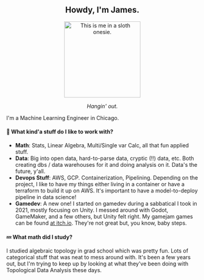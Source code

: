<h2 align="center">Howdy, I'm James.</h2>

<p align="center">
  <img src="https://github.com/jsal13/jsal13/blob/master/sloth_james.jpg" width=200 alt="This is me in a sloth onesie.">
</p>
  
<p align="center"><i>Hangin' out.</i></p>

I'm a Machine Learning Engineer in Chicago.

#### :sleeping_bed: What kind'a stuff do I like to work with?

- **Math**: Stats, Linear Algebra, Multi/Single var Calc, all that fun applied stuff.
- **Data**: Big into open data, hard-to-parse data, cryptic (!!) data, etc.  Both creating dbs / data warehouses for it and doing analysis on it.  Data's the future, y'all.
- **Devops Stuff**: AWS, GCP.  Containerization, Pipelining.  Depending on the project, I like to have my things either living in a container or have a terraform to build it up on AWS.  It's important to have a model-to-deploy pipeline in data science!
- **Gamedev**: A new one!  I started on gamedev during a sabbatical I took in 2021, mostly focusing on Unity.  I messed around with Godot, GameMaker, and a few others, but Unity felt right.  My gamejam games can be found <a href="https://melat0nin.itch.io">at itch.io</a>.  They're not great but, you know, baby steps.

#### :zzz: What math did I study?

I studied algebraic topology in grad school which was pretty fun.  Lots of categorical stuff that was neat to mess around with.  It's been a few years out, but I'm trying to keep up by looking at what they've been doing with Topological Data Analysis these days.
